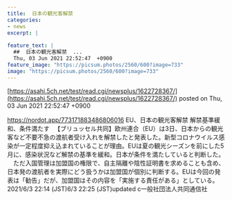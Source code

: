 ```yaml
---
title:  日本の観光客解禁  
categories:
- news
excerpt: |
  
feature_text: |
  ##  日本の観光客解禁  ...
  Thu, 03 Jun 2021 22:52:47  +0900
feature_image: "https://picsum.photos/2560/600?image=733"
image: "https://picsum.photos/2560/600?image=733"
---
```


[https://asahi.5ch.net/test/read.cgi/newsplus/1622728367/](https://asahi.5ch.net/test/read.cgi/newsplus/1622728367/)
posted on Thu, 03 Jun 2021 22:52:47  +0900

<!--more-->

https://nordot.app/773171883486806016 EU、日本の観光客解禁 解禁基準緩和、条件満たす 　【ブリュッセル共同】欧州連合（EU）は3日、日本からの観光客など不要不急の渡航者受け入れを解禁したと発表した。新型コロナウイルス感染が一定程度抑え込まれていることが理由。EUは夏の観光シーズンを前にした5月に、感染状況など解禁の基準を緩和。日本が条件を満たしていると判断した。 　ただ入国管理は加盟国の権限で、自主隔離や陰性証明書を求めることも含め、日本発の渡航者を実際にどう扱うかは加盟国が個別に判断する。EUは今回の発表は「勧告」だが、加盟国はその内容を「実施する責任がある」としている。 2021/6/3 22:14 (JST)6/3 22:25 (JST)updated c一般社団法人共同通信社
